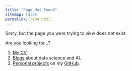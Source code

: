 ```yaml
---
title: "Page Not Found"
sitemap: false
permalink: /404.html
---
```


Sorry, but the page you were trying to view does not exist.

Are you looking for...?  
1. [My CV](https://jaideep156.github.io/files/PortfolioResume.pdf) 
2. [Blogs](https://jaideep156.github.io/year-archive/) about data science and AI.
3. [Personal projects](https://jaideep156.github.io/portfolio/) on my [GitHub](https://github.com/jaideep156/).